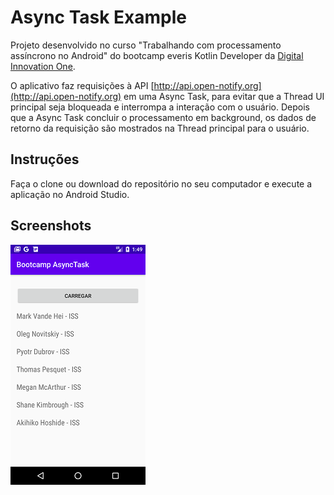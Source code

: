 # Async Task Example
Projeto desenvolvido no curso "Trabalhando com processamento assíncrono no Android" do bootcamp everis Kotlin Developer da [Digital Innovation One](https://digitalinnovation.one).

O aplicativo faz requisições à API [http://api.open-notify.org](http://api.open-notify.org) em uma Async Task, para evitar que a Thread UI principal seja bloqueada e interrompa a interação com o usuário. Depois que a Async Task concluir o processamento em background, os dados de retorno da requisição são mostrados na Thread principal para o usuário.

## Instruções
Faça o clone ou download do repositório no seu computador e execute a aplicação no Android Studio.

## Screenshots
![Screenshot](screenshots/AstroList.png)